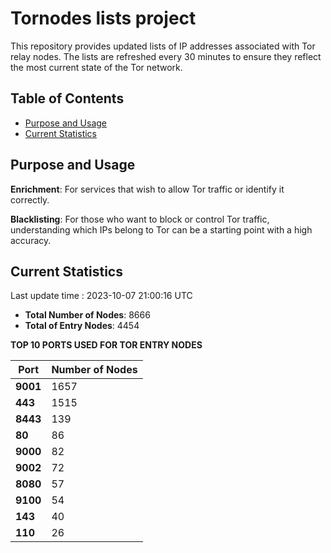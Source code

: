 # Tornodes lists project

This repository provides updated lists of IP addresses associated with Tor relay nodes. The lists are refreshed every 30 minutes to ensure they reflect the most current state of the Tor network.

## Table of Contents

- [Purpose and Usage](#purpose-and-usage)
- [Current Statistics](#current-statistics)


## Purpose and Usage

**Enrichment**: For services that wish to allow Tor traffic or identify it correctly.

**Blacklisting**: For those who want to block or control Tor traffic, understanding which IPs belong to Tor can be a starting point with a high accuracy.

## Current Statistics

Last update time : 2023-10-07 21:00:16 UTC

- **Total Number of Nodes**: 8666
- **Total of Entry Nodes**: 4454

**TOP 10 PORTS USED FOR TOR ENTRY NODES**

| **Port** | **Number of Nodes** |
|------|-----------------|
| **9001**   | 1657  |
| **443**   | 1515  |
| **8443**   | 139  |
| **80**   | 86  |
| **9000**   | 82  |
| **9002**   | 72  |
| **8080**   | 57  |
| **9100**   | 54  |
| **143**   | 40  |
| **110**   | 26  |

